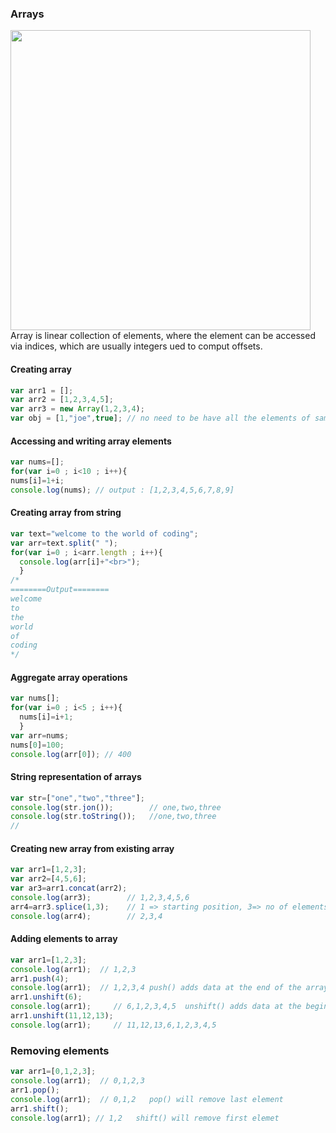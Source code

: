 ### Arrays
<img width=480px src="https://media.geeksforgeeks.org/wp-content/uploads/20220721080308/array.png"> <br>
Array is linear collection of elements, where the element can be accessed via indices, which are usually integers ued to comput offsets.

#### Creating array
```javascript
var arr1 = [];
var arr2 = [1,2,3,4,5];
var arr3 = new Array(1,2,3,4);
var obj = [1,"joe",true]; // no need to be have all the elements of same type
```

#### Accessing and writing array elements
```javascript
var nums=[];
for(var i=0 ; i<10 ; i++){
nums[i]=1+i;
console.log(nums); // output : [1,2,3,4,5,6,7,8,9]
```

#### Creating array from string
```javascript
var text="welcome to the world of coding";
var arr=text.split(" ");
for(var i=0 ; i<arr.length ; i++){
  console.log(arr[i]+"<br>");
  }
/*
========Output========
welcome
to
the
world
of
coding
*/
```

#### Aggregate array operations
```javascript
var nums[];
for(var i=0 ; i<5 ; i++){
  nums[i]=i+1;
  }
var arr=nums;
nums[0]=100;
console.log(arr[0]); // 400

```

#### String representation of arrays
```javascript
var str=["one","two","three"];
console.log(str.jon());        // one,two,three
console.log(str.toString());   //one,two,three
//
```
#### Creating new array from existing array
```javascript
var arr1=[1,2,3];
var arr2=[4,5,6];
var ar3=arr1.concat(arr2);
console.log(arr3);        // 1,2,3,4,5,6
arr4=arr3.splice(1,3);    // 1 => starting position, 3=> no of elements to be taken
console.log(arr4);        // 2,3,4
```
#### Adding elements to array
```javascript
var arr1=[1,2,3];
console.log(arr1);  // 1,2,3
arr1.push(4);
console.log(arr1);  // 1,2,3,4 push() adds data at the end of the array
arr1.unshift(6);
console.log(arr1);     // 6,1,2,3,4,5  unshift() adds data at the beginning
arr1.unshift(11,12,13);
console.log(arr1);     // 11,12,13,6,1,2,3,4,5
```
### Removing elements
```javascript
var arr1=[0,1,2,3];
console.log(arr1);  // 0,1,2,3
arr1.pop();
console.log(arr1);  // 0,1,2   pop() will remove last element
arr1.shift();
console.log(arr1); // 1,2   shift() will remove first elemet
```
